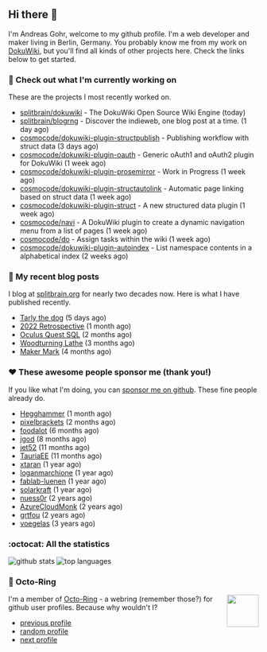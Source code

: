 ## Hi there :wave:

I'm Andreas Gohr, welcome to my github profile. I'm a web developer and maker living in Berlin, Germany. You probably know me from my work on [DokuWiki](https://github.com/splitbrain/dokuwiki), but you'll find all kinds of other projects here. Check the links below to get started.

### :hammer: Check out what I'm currently working on

These are the projects I most recently worked on.


- [splitbrain/dokuwiki](https://github.com/splitbrain/dokuwiki) - The DokuWiki Open Source Wiki Engine (today)
- [splitbrain/blogrng](https://github.com/splitbrain/blogrng) - Discover the indieweb, one blog post at a time. (1 day ago)
- [cosmocode/dokuwiki-plugin-structpublish](https://github.com/cosmocode/dokuwiki-plugin-structpublish) - Publishing workflow with struct data (3 days ago)
- [cosmocode/dokuwiki-plugin-oauth](https://github.com/cosmocode/dokuwiki-plugin-oauth) - Generic oAuth1 and oAuth2 plugin for DokuWiki (1 week ago)
- [cosmocode/dokuwiki-plugin-prosemirror](https://github.com/cosmocode/dokuwiki-plugin-prosemirror) - Work in Progress (1 week ago)
- [cosmocode/dokuwiki-plugin-structautolink](https://github.com/cosmocode/dokuwiki-plugin-structautolink) - Automatic page linking based on struct data (1 week ago)
- [cosmocode/dokuwiki-plugin-struct](https://github.com/cosmocode/dokuwiki-plugin-struct) - A new structured data plugin (1 week ago)
- [cosmocode/navi](https://github.com/cosmocode/navi) - A DokuWiki plugin to create a dynamic navigation menu from a list of pages (1 week ago)
- [cosmocode/do](https://github.com/cosmocode/do) - Assign tasks within the wiki (1 week ago)
- [cosmocode/dokuwiki-plugin-autoindex](https://github.com/cosmocode/dokuwiki-plugin-autoindex) - List namespace contents in a alphabetical index (2 weeks ago)

### :scroll: My recent blog posts

I blog at [splitbrain.org](https://www.splitbrain.org) for nearly two decades now. Here is what I have published recently.


- [Tarly the dog](https://www.splitbrain.org/blog/2023-02/18-tarly) (5 days ago)
- [2022 Retrospective](https://www.splitbrain.org/blog/2023-02/03-2022_retrospective) (1 month ago)
- [Oculus Quest SQL](https://www.splitbrain.org/blog/2022-12/20-oculus_quest_sql) (2 months ago)
- [Woodturning Lathe](https://www.splitbrain.org/blog/2022-11/23-woodturning_lathe) (3 months ago)
- [Maker Mark](https://www.splitbrain.org/blog/2022-10/26-maker_mark) (4 months ago)

### :hearts:️ These awesome people sponsor me (thank you!)

If you like what I'm doing, you can [sponsor me on github](https://github.com/sponsors/splitbrain). These fine people already do.


- [Hegghammer](https://github.com/Hegghammer) (1 month ago)
- [pixelbrackets](https://github.com/pixelbrackets) (2 months ago)
- [foodalot](https://github.com/foodalot) (6 months ago)
- [jgod](https://github.com/jgod) (8 months ago)
- [jet52](https://github.com/jet52) (11 months ago)
- [TauriaEE](https://github.com/TauriaEE) (11 months ago)
- [xtaran](https://github.com/xtaran) (1 year ago)
- [loganmarchione](https://github.com/loganmarchione) (1 year ago)
- [fablab-luenen](https://github.com/fablab-luenen) (1 year ago)
- [solarkraft](https://github.com/solarkraft) (1 year ago)
- [nuess0r](https://github.com/nuess0r) (2 years ago)
- [AzureCloudMonk](https://github.com/AzureCloudMonk) (2 years ago)
- [grtfou](https://github.com/grtfou) (2 years ago)
- [voegelas](https://github.com/voegelas) (3 years ago)

### :octocat: All the statistics

 ![github stats](https://github-readme-stats.vercel.app/api?username=splitbrain&show_icons=true&hide_title=true)
![top languages](https://github-readme-stats.vercel.app/api/top-langs/?username=splitbrain&layout=compact)


### :octopus: Octo-Ring

<img width="64" height="65" src="https://octo-ring.com/static/img/octo.png" align="right" alt="">

I'm a member of [Octo-Ring](https://octo-ring.com/) - a webring (remember those?) for github user profiles. Because why wouldn't I? 

* [previous profile](https://octo-ring.com/p/splitbrain/prev)
* [random profile](https://octo-ring.com/p/splitbrain/random)
* [next profile](https://octo-ring.com/p/splitbrain/next)

